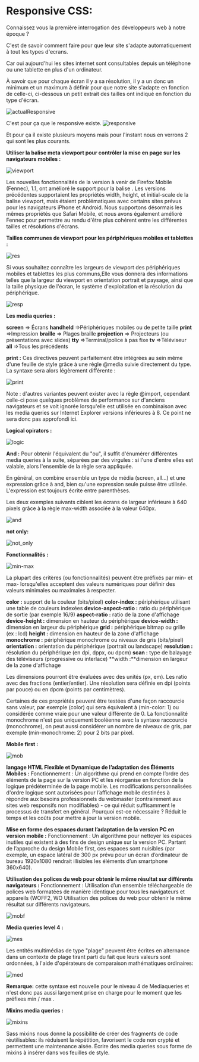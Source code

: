 # Responsive CSS:

Connaissez vous la première interrogation des développeurs web à notre époque ?

C'est de savoir comment faire pour que leur site s'adapte automatiquement à tout les types d'ecrans.

Car oui aujourd'hui les sites internet sont consultables depuis un téléphone ou une tablette en plus d'un ordinateur.

À savoir que pour chaque écran il y a sa résolution, il y a un donc un minimum et un maximum à définir pour que notre site s'adapte en fonction de celle-ci, ci-dessous un petit extrait des tailles ont indiqué en fonction du type d'écran.

![actualResponsive](../images/actualResponsive.png)

C'est pour ça que le responsive existe.
![responsive](../images/responsive.jpg)

Et pour ça il existe plusieurs moyens mais pour l'instant nous en verrons 2 qui sont les plus courants.


**Utiliser la balise meta viewport pour contrôler la mise en page sur les navigateurs mobiles :**

![viewport](../images/viewport.png)

Les nouvelles fonctionnalités de la version à venir de Firefox Mobile (Fennec), 1.1, ont amélioré le support pour la balise <meta name="viewport">. Les versions précédentes supportaient les propriétés width, height, et initial-scale de la balise viewport, mais étaient problématiques avec certains sites prévus pour les navigateurs iPhone et Android. Nous supportons désormais les mêmes propriétés que Safari Mobile, et nous avons également amélioré Fennec pour permettre au rendu d'être plus cohérent entre les différentes tailles et résolutions d'écrans.

**Tailles communes de viewport pour les périphériques mobiles et tablettes :**


![res](../images/res.png)

Si vous souhaitez connaître les largeurs de viewport des périphériques mobiles et tablettes les plus communs,Elle vous donnera des informations telles que la largeur du viewport en orientation portrait et paysage, ainsi que la taille physique de l'écran, le système d'exploitation et la résolution du périphérique.

![resp](../images/resp.png)

**Les media queries :**

**screen** => Écrans
**handheld** =>Périphériques mobiles ou de petite taille
**print** =>Impression
**braille** => Plages braille
**projection** => Projecteurs (ou présentations avec slides)
**tty** =>Terminal/police à pas fixe
**tv** =>Téléviseur
**all** =>Tous les précédents

**print :** 
Ces directives peuvent parfaitement être intégrées au sein même d'une feuille de style grâce à une règle @media suivie directement du type. La syntaxe sera alors légèrement différente :

![print](../images/print.png)

Note : d'autres variantes peuvent exister avec la règle @import, cependant celle-ci pose quelques problèmes de performance sur d'anciens navigateurs et se voit ignorée lorsqu'elle est utilisée en combinaison avec les media queries sur Internet Explorer versions inférieures à 8. Ce point ne sera donc pas approfondi ici.

**Logical opirators :**

![logic](../images/logic.png)

**And :**
Pour obtenir l'équivalent du "ou", il suffit d'énumérer différentes media queries à la suite, séparées par des virgules : si l'une d'entre elles est valable, alors l'ensemble de la règle sera appliquée.

En général, on combine ensemble un type de média (screen, all...) et une expression grâce à and, bien qu'une expression seule puisse être utilisée. L'expression est toujours écrite entre parenthèses.

Les deux exemples suivants ciblent les écrans de largeur inférieure à 640 pixels grâce à la règle max-width associée à la valeur 640px.

![and](../images/and.png)

**not only:**

![not_only](../images/not_only.png)

**Fonctionnalités :**

![min-max](../images/min-max.png)

La plupart des critères (ou fonctionnalités) peuvent être préfixés par min- et max- lorsqu'elles acceptent des valeurs numériques pour définir des valeurs minimales ou maximales à respecter.

**color :** support de la couleur (bits/pixel)
**color-index :** périphérique utilisant une table de couleurs indexées
**device-aspect-ratio :** ratio du périphérique de sortie (par exemple 16/9)
**aspect-ratio :** ratio de la zone d'affichage
**device-height :** dimension en hauteur du périphérique
**device-width :** dimension en largeur du périphérique
**grid :** périphérique bitmap ou grille (ex : lcd)
**height :** dimension en hauteur de la zone d'affichage
**monochrome :** périphérique monochrome ou niveaux de gris (bits/pixel)
**orientation :** orientation du périphérique (portrait ou landscape)
**resolution :** résolution du périphérique (en dpi, dppx, ou dpcm)
**scan :** type de balayage des téléviseurs (progressive ou interlace)
**width :**dimension en largeur de la zone d'affichage

Les dimensions pourront être évaluées avec des unités (px, em). Les ratio avec des fractions (entier/entier). Une résolution sera définie en dpi (points par pouce) ou en dpcm (points par centimètres).

Certaines de ces propriétés peuvent être testées d'une façon raccourcie sans valeur, par exemple (color) qui sera équivalent à (min-color: 1) ou considérée comme vraie pour une valeur différente de 0. La fonctionnalité monochrome n'est pas uniquement booléenne avec la syntaxe raccourcie (monochrome), on peut aussi considérer un nombre de niveaux de gris, par exemple (min-monochrome: 2) pour 2 bits par pixel.

**Mobile first :**

![mob](../images/mob.png)

**langage HTML Flexible et Dynamique de l’adaptation des Éléments Mobiles :**
Fonctionnement : Un algorithme qui prend en compte l’ordre des éléments de la page sur la version PC et les réorganise en fonction de la logique prédéterminée de la page mobile. Les modifications personnalisées d'ordre logique sont autorisées pour l’affichage mobile destinées à répondre aux besoins professionnels du webmaster (contrairement aux sites web responsifs non modifiables) - ce qui réduit suffisamment le processus de transfert en général. Pourquoi est-ce nécessaire ? Réduit le temps et les coûts pour mettre à jour la version mobile.

**Mise en forme des espaces durant l’adaptation de la version PC en version mobile :**
Fonctionnement : Un algorithme pour nettoyer les espaces inutiles qui existent à des fins de design unique sur la version PC. Partant de l’approche du design Mobile first, ces espaces sont nuisibles (par exemple, un espace latéral de 300 px prévu pour un écran d’ordinateur de bureau 1920x1080 rendrait illisibles les éléments d’un smartphone 360x640).

**Utilisation des polices du web pour obtenir le même résultat sur différents navigateurs :**
Fonctionnement : Utilisation d’un ensemble téléchargeable de polices web formatées de manière identique pour tous les navigateurs et appareils (WOFF2, WO Utilisation des polices du web pour obtenir le même résultat sur différents navigateurs.

![mobf](../images/mobf.png)

**Media queries level 4 :**

![mes](../images/mes.png)

Les entités multimédias de type "plage" peuvent être écrites en alternance dans un contexte de plage tirant parti du fait que leurs valeurs sont ordonnées, à l'aide d'opérateurs de comparaison mathématiques ordinaires:

![med](../images/med.png)

**Remarque:** cette syntaxe est nouvelle pour le niveau 4 de Mediaqueries et n'est donc pas aussi largement prise en charge pour le moment que les préfixes min / max .

**Mixins media queries :** 

![mixins](../images/mixins.png)

Sass mixins nous donne la possibilité de créer des fragments de code réutilisables: ils réduisent la répétition, favorisent le code non crypté et permettent une maintenance aisée. Écrire des media queries sous forme de mixins à insérer dans vos feuilles de style.


















